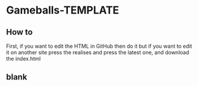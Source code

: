 # Gameballs-TEMPLATE

## How to
First, if you want to edit the HTML in GitHub then do it but if you want to edit it on another site press the realises and press the latest one, and download the index.html

## blank


